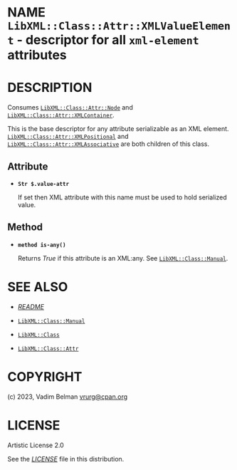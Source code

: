 NAME `LibXML::Class::Attr::XMLValueElement` - descriptor for all `xml-element` attributes
=========================================================================================

DESCRIPTION
===========

Consumes [`LibXML::Class::Attr::Node`](Node.md) and [`LibXML::Class::Attr::XMLContainer`](XMLContainer.md).

This is the base descriptor for any attribute serializable as an XML element. [`LibXML::Class::Attr::XMLPositional`](XMLPositional.md) and [`LibXML::Class::Attr::XMLAssociative`](XMLAssociative.md) are both children of this class.

Attribute
---------

  * **`Str $.value-attr`**

    If set then XML attribute with this name must be used to hold serialized value.

Method
------

  * **`method is-any()`**

    Returns *True* if this attribute is an XML:any. See [`LibXML::Class::Manual`](../Manual.md).

SEE ALSO
========

  * [*README*](../../../../../README.md)

  * [`LibXML::Class::Manual`](Class/Manual.md)

  * [`LibXML::Class`](../Class.md)

  * [`LibXML::Class::Attr`](../Attr.md)

COPYRIGHT
=========

(c) 2023, Vadim Belman <vrurg@cpan.org>

LICENSE
=======

Artistic License 2.0

See the [*LICENSE*](../../../../LICENSE) file in this distribution.

